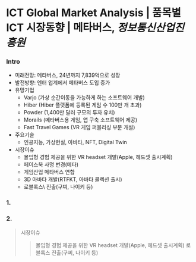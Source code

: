 # ICT Global Market Analysis | 품목별 ICT 시장동향 | 메타버스, *정보통신산업진흥원*  



### Intro  
- 미래전망: 메타버스, 24년까지 7,839억으로 성장  
- 발전방향: 엔터 업계에서 메타버스 도입 증가  
- 유망기업  
  + Varjo (가상 순간이동을 가능하게 하는 소프트웨어 개발)<!-- 주석처리 -->
  + Hiber (Hiber 플랫폼에 등록된 게임 수 100만 개 초과)  
  + Powder (1,400만 달러 규모의 투자 유치)  
  + Morails (메타버스용 게임, 앱 구축 소프트웨어 제공)  
  + Fast Travel Games (VR 게임 퍼블리싱 부문 개설)  
- 주요기술
  + 인공지능, 가상현실, 아바타, NFT, Digital Twin  
- 시장이슈
  + 몰입형 경험 제공을 위한 VR headset 개발(Apple, 헤드셋 출시계획)
  + 페이스북 사명 변경(메타)  
  + 게임산업 메타버스 연합  
  + 3D 아바타 개발(RTFKT, 아바타 콜렉션 출시)  
  + 로블록스\\<!-- 사용자가 게임을 프로그래밍하고, 다른 사용자가 만든 게임을 즐길 수 있는 온라인 게임 플랫폼 및 게임 제작 시스템 --> 진출(구찌, 나이키 등)  


### 1. 



### 2. 



>시장이슈
>>몰입형 경험 제공을 위한 VR headset 개발(Apple, 헤드셋 출시계획)
>>로블록스 진출(구찌, 나이키 등)  








